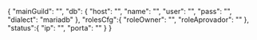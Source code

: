 {
    "mainGuild": "",
    "db": {
        "host": "",
        "name": "",
        "user": "",
        "pass": "",
        "dialect": "mariadb"
    },
    "rolesCfg":{
        "roleOwner": "",
        "roleAprovador": ""
    },
    "status":{
        "ip": "",
        "porta": ""
    }
}
